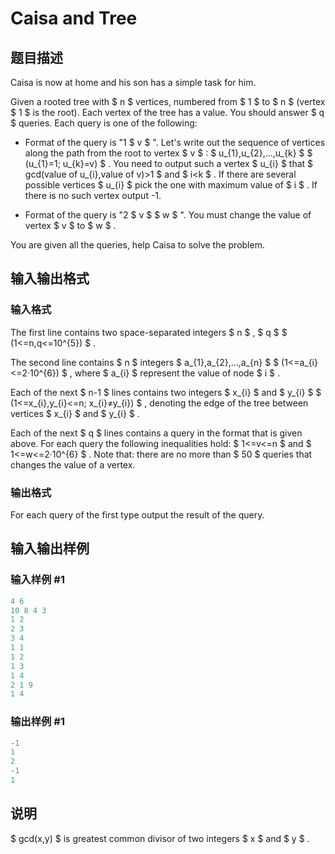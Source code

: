 # Caisa and Tree

## 题目描述

Caisa is now at home and his son has a simple task for him.

Given a rooted tree with $ n $ vertices, numbered from $ 1 $ to $ n $ (vertex $ 1 $ is the root). Each vertex of the tree has a value. You should answer $ q $ queries. Each query is one of the following:

- Format of the query is "1 $ v $ ". Let's write out the sequence of vertices along the path from the root to vertex $ v $ : $ u_{1},u_{2},...,u_{k} $ $ (u_{1}=1; u_{k}=v) $ . You need to output such a vertex $ u_{i} $ that $ gcd(value of u_{i},value of v)&gt;1 $ and $ i&lt;k $ . If there are several possible vertices $ u_{i} $ pick the one with maximum value of $ i $ . If there is no such vertex output -1.

- Format of the query is "2 $ v $ $ w $ ". You must change the value of vertex $ v $ to $ w $ .

You are given all the queries, help Caisa to solve the problem.

## 输入输出格式

### 输入格式

The first line contains two space-separated integers $ n $ , $ q $ $ (1<=n,q<=10^{5}) $ .

The second line contains $ n $ integers $ a_{1},a_{2},...,a_{n} $ $ (1<=a_{i}<=2·10^{6}) $ , where $ a_{i} $ represent the value of node $ i $ .

Each of the next $ n-1 $ lines contains two integers $ x_{i} $ and $ y_{i} $ $ (1<=x_{i},y_{i}<=n; x_{i}≠y_{i}) $ , denoting the edge of the tree between vertices $ x_{i} $ and $ y_{i} $ .

Each of the next $ q $ lines contains a query in the format that is given above. For each query the following inequalities hold: $ 1<=v<=n $ and $ 1<=w<=2·10^{6} $ . Note that: there are no more than $ 50 $ queries that changes the value of a vertex.

### 输出格式

For each query of the first type output the result of the query.

## 输入输出样例

### 输入样例 #1

```cpp
4 6
10 8 4 3
1 2
2 3
3 4
1 1
1 2
1 3
1 4
2 1 9
1 4

```
### 输出样例 #1

```cpp
-1
1
2
-1
1

```
## 说明

 $ gcd(x,y) $ is greatest common divisor of two integers $ x $ and $ y $ .

